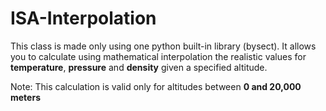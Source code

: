 # ISA-Interpolation
This class is made only using one python built-in library (bysect). It allows you to calculate using mathematical interpolation the realistic values for **temperature**, **pressure** and **density** given a specified altitude.

Note: This calculation is valid only for altitudes between **0 and 20,000 meters**
